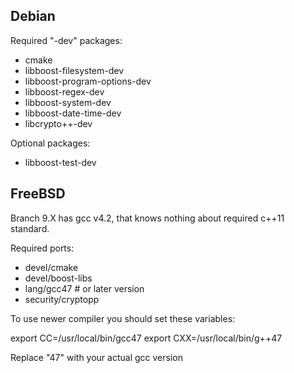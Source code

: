 Debian
------

Required "-dev" packages:
* cmake
* libboost-filesystem-dev
* libboost-program-options-dev
* libboost-regex-dev
* libboost-system-dev
* libboost-date-time-dev
* libcrypto++-dev

Optional packages:
* libboost-test-dev

FreeBSD
-------

Branch 9.X has gcc v4.2, that knows nothing about required c++11 standard.

Required ports:

* devel/cmake
* devel/boost-libs
* lang/gcc47 # or later version
* security/cryptopp

To use newer compiler you should set these variables:

  export CC=/usr/local/bin/gcc47
  export CXX=/usr/local/bin/g++47

Replace "47" with your actual gcc version
